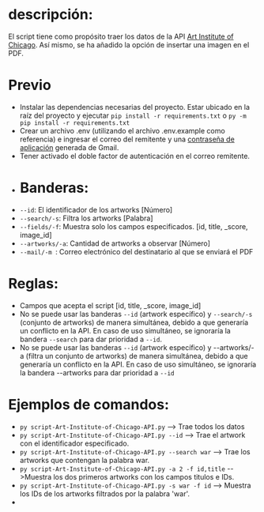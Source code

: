 # descripción:
El script tiene como propósito traer los datos de la API  [Art Institute of Chicago](https://api.artic.edu/docs/). Así mismo, se ha añadido la opción de insertar una imagen en el PDF.
# Previo
* Instalar las dependencias necesarias del proyecto. Estar ubicado en la raíz del proyecto y ejecutar ```pip install -r requirements.txt``` o ```py -m pip install -r requirements.txt```
* Crear un archivo .env (utilizando el archivo .env.example como referencia) e ingresar el correo del remitente y una [contraseña de aplicación](https://profinomics.com/crear-contrasena-de-aplicacion-gmail/#:~:text=Para%20generar%20una%20contrase%C3%B1a%20de%20aplicaci%C3%B3n%20en%20Gmail%2C,en%20%E2%80%9CAcceder%20a%20contrase%C3%B1as%20de%20aplicaci%C3%B3n%E2%80%9D.%20M%C3%A1s%20elementos) generada de Gmail.
* Tener activado el doble factor de autenticación en el correo remitente.
* # Banderas:
* ```--id```: El identificador de los artworks [Número]
* ```--search/-s```: Filtra los artworks [Palabra]
* ```--fields/-f```: Muestra solo los campos especificados. [id, title, _score, image_id]
* ```--artworks/-a```: Cantidad de artworks a observar [Número]
*  ```--mail/-m ```: Correo electrónico del destinatario al que se enviará el PDF
# Reglas:
* Campos que acepta el script [id, title, _score, image_id]
* No se puede usar las banderas ```--id``` (artwork específico) y ```--search/-s``` (conjunto de artworks) de manera simultánea, debido a que generaría un conflicto en la API. En caso de uso simultáneo, se ignoraría la bandera ```--search``` para dar prioridad a ```--id```.
* No se puede usar las banderas ```--id``` (artwork específico) y --artworks/-a (filtra un conjunto de artworks) de manera simultánea, debido a que generaría un conflicto en la API. En caso de uso simultáneo, se ignoraría la bandera --artworks para dar prioridad a ```--id```
# Ejemplos de comandos:
* ```py script-Art-Institute-of-Chicago-API.py```  --> Trae todos los datos
* ```py script-Art-Institute-of-Chicago-API.py --id``` --> Trae el artwork con el identificador especificado.
* ```py script-Art-Institute-of-Chicago-API.py --search war``` --> Trae los artworks que contengan la palabra war.
* ```py script-Art-Institute-of-Chicago-API.py -a 2 -f id,title``` -->Muestra los dos primeros artworks con los campos titulos e IDs.
* ```py script-Art-Institute-of-Chicago-API.py -s war -f id``` --> Muestra los IDs de los artworks filtrados por la palabra 'war'.
* 
